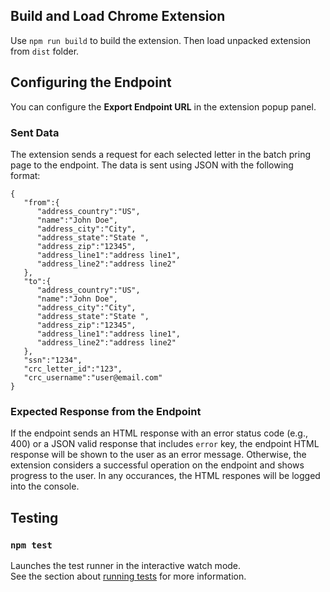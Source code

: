 ## Build and Load Chrome Extension

Use `npm run build` to build the extension. Then load unpacked extension from `dist` folder.

## Configuring the Endpoint

You can configure the **Export Endpoint URL** in the extension popup panel.

### Sent Data
The extension sends a request for each selected letter in the batch pring page to the endpoint. The data is sent using JSON with the following format:

```
{
   "from":{
      "address_country":"US",
      "name":"John Doe",
      "address_city":"City",
      "address_state":"State ",
      "address_zip":"12345",
      "address_line1":"address line1",
      "address_line2":"address line2"  
   },
   "to":{
      "address_country":"US",
      "name":"John Doe",
      "address_city":"City",
      "address_state":"State ",
      "address_zip":"12345",
      "address_line1":"address line1",
      "address_line2":"address line2"
   },
   "ssn":"1234",
   "crc_letter_id":"123",
   "crc_username":"user@email.com"
}
```
### Expected Response from the Endpoint

If the endpoint sends an HTML response with an error status code (e.g., 400) or a JSON valid response that includes `error` key, the endpoint HTML response will be shown to the user as an error message. Otherwise, the extension considers a successful operation on the endpoint and shows progress to the user. In any occurances, the HTML respones will be logged into the console.

## Testing

### `npm test`

Launches the test runner in the interactive watch mode.\
See the section about [running tests](https://facebook.github.io/create-react-app/docs/running-tests) for more information.

